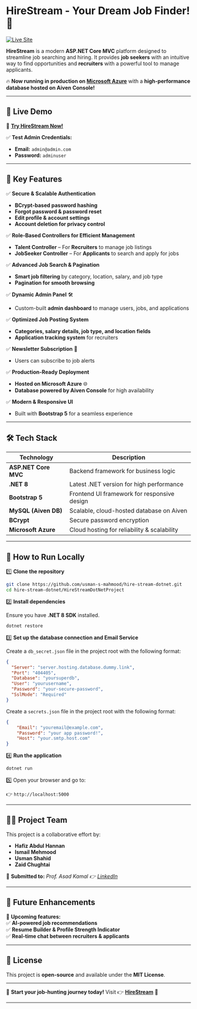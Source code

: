 # **HireStream** - Your Dream Job Finder! 🚀  

[![Live Site](https://img.shields.io/badge/Live%20Demo-HireStream-brightgreen)](https://hirestream-h6f7gtd5azara2c9.westindia-01.azurewebsites.net/)  

**HireStream** is a modern **ASP.NET Core MVC** platform designed to streamline job searching and hiring. It provides **job seekers** with an intuitive way to find opportunities and **recruiters** with a powerful tool to manage applicants.  

🔥 **Now running in production on [Microsoft Azure](https://hirestream-h6f7gtd5azara2c9.westindia-01.azurewebsites.net/)** with a **high-performance database hosted on Aiven Console!**  

---

## **🚀 Live Demo**  

🔗 **[Try HireStream Now!](https://hirestream-h6f7gtd5azara2c9.westindia-01.azurewebsites.net/)**  

✅ **Test Admin Credentials:**  
- **Email:** `admin@admin.com`  
- **Password:** `adminuser`  

---

## **📌 Key Features**  

✅ **Secure & Scalable Authentication**  
- **BCrypt-based password hashing**  
- **Forgot password & password reset**  
- **Edit profile & account settings**  
- **Account deletion for privacy control**  

✅ **Role-Based Controllers for Efficient Management**  
- **Talent Controller** – For **Recruiters** to manage job listings  
- **JobSeeker Controller** – For **Applicants** to search and apply for jobs  

✅ **Advanced Job Search & Pagination**  
- **Smart job filtering** by category, location, salary, and job type  
- **Pagination for smooth browsing**  

✅ **Dynamic Admin Panel** 🛠  
- Custom-built **admin dashboard** to manage users, jobs, and applications  

✅ **Optimized Job Posting System**  
- **Categories, salary details, job type, and location fields**  
- **Application tracking system** for recruiters  

✅ **Newsletter Subscription** 📩  
- Users can subscribe to job alerts  

✅ **Production-Ready Deployment**  
- **Hosted on Microsoft Azure** 🌐  
- **Database powered by Aiven Console** for high availability  

✅ **Modern & Responsive UI**  
- Built with **Bootstrap 5** for a seamless experience  

---

## **🛠️ Tech Stack**  

| Technology           | Description                                  |  
|----------------------|----------------------------------------------|  
| **ASP.NET Core MVC** | Backend framework for business logic        |  
| **.NET 8**          | Latest .NET version for high performance     |  
| **Bootstrap 5**     | Frontend UI framework for responsive design  |  
| **MySQL (Aiven DB)** | Scalable, cloud-hosted database on Aiven    |  
| **BCrypt**          | Secure password encryption                   |  
| **Microsoft Azure** | Cloud hosting for reliability & scalability  |  

---

## **📖 How to Run Locally**  

1️⃣ **Clone the repository**  

```sh
git clone https://github.com/usman-s-mahmood/hire-stream-dotnet.git
cd hire-stream-dotnet/HireStreamDotNetProject
```

2️⃣ **Install dependencies**  

Ensure you have **.NET 8 SDK** installed.  

```sh
dotnet restore
```

3️⃣ **Set up the database connection and Email Service**  

Create a `db_secret.json` file in the project root with the following format:  

```json
{
  "Server": "server.hosting.database.dummy.link",
  "Port": "404405",
  "Database": "yoursuperdb",
  "User": "yourusername",
  "Password": "your-secure-password",
  "SslMode": "Required"
}
```

Create a `secrets.json` file in the project root with the following format:  

```json
{
    "Email": "youremail@example.com",
    "Password": "your app password!",
    "Host": "your.smtp.host.com"
}
```



4️⃣ **Run the application**  

```sh
dotnet run
```

5️⃣ Open your browser and go to:  

👉 `http://localhost:5000`  

---

## **👨‍💻 Project Team**  

This project is a collaborative effort by:  

- **Hafiz Abdul Hannan**  
- **Ismail Mehmood**  
- **Usman Shahid**  
- **Zaid Chughtai**  

📌 **Submitted to:** *Prof. Asad Kamal 👉 [LinkedIn](https://www.linkedin.com/in/asad-kamal-44404b101/)*  

---

## **📌 Future Enhancements**  

🚀 **Upcoming features:**  
✅ **AI-powered job recommendations**  
✅ **Resume Builder & Profile Strength Indicator**  
✅ **Real-time chat between recruiters & applicants**  

---

## **📜 License**  

This project is **open-source** and available under the **MIT License**.  

---

🎯 **Start your job-hunting journey today!** Visit 👉 **[HireStream](https://hirestream-h6f7gtd5azara2c9.westindia-01.azurewebsites.net/)** 🚀  

---
